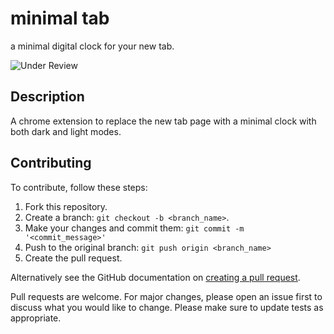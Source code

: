 # minimal tab
a minimal digital clock for your new tab.

![Under Review](https://img.shields.io/badge/status-Under%20Review-green?style=for-the-badge)

## Description
A chrome extension to replace the new tab page with a minimal clock with both dark and light modes.

## Contributing
To contribute, follow these steps:

1. Fork this repository.
2. Create a branch: `git checkout -b <branch_name>`.
3. Make your changes and commit them: `git commit -m '<commit_message>'`
4. Push to the original branch: `git push origin <branch_name>`
5. Create the pull request.

Alternatively see the GitHub documentation on [creating a pull request](https://help.github.com/en/github/collaborating-with-issues-and-pull-requests/creating-a-pull-request).

Pull requests are welcome. For major changes, please open an issue first to discuss what you would like to change.
Please make sure to update tests as appropriate.
